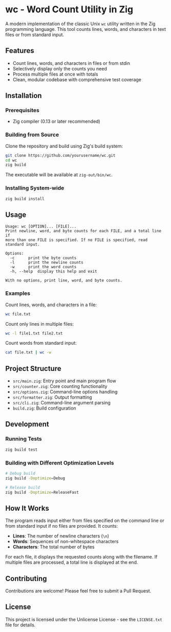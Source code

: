 # wc - Word Count Utility in Zig

A modern implementation of the classic Unix `wc` utility written in the Zig programming language. This tool counts lines, words, and characters in text files or from standard input.

## Features

- Count lines, words, and characters in files or from stdin
- Selectively display only the counts you need
- Process multiple files at once with totals
- Clean, modular codebase with comprehensive test coverage

## Installation

### Prerequisites

- Zig compiler (0.13 or later recommended)

### Building from Source

Clone the repository and build using Zig's build system:

```bash
git clone https://github.com/yourusername/wc.git
cd wc
zig build
```

The executable will be available at `zig-out/bin/wc`.

### Installing System-wide

```bash
zig build install
```

## Usage

```
Usage: wc [OPTION]... [FILE]...
Print newline, word, and byte counts for each FILE, and a total line if
more than one FILE is specified. If no FILE is specified, read standard input.

Options:
  -c      print the byte counts
  -l      print the newline counts
  -w      print the word counts
  -h, --help  display this help and exit

With no options, print line, word, and byte counts.
```

### Examples

Count lines, words, and characters in a file:
```bash
wc file.txt
```

Count only lines in multiple files:
```bash
wc -l file1.txt file2.txt
```

Count words from standard input:
```bash
cat file.txt | wc -w
```

## Project Structure

- `src/main.zig`: Entry point and main program flow
- `src/counter.zig`: Core counting functionality
- `src/options.zig`: Command-line options handling
- `src/formatter.zig`: Output formatting
- `src/cli.zig`: Command-line argument parsing
- `build.zig`: Build configuration

## Development

### Running Tests

```bash
zig build test
```

### Building with Different Optimization Levels

```bash
# Debug build
zig build -Doptimize=Debug

# Release build
zig build -Doptimize=ReleaseFast
```

## How It Works

The program reads input either from files specified on the command line or from standard input if no files are provided. It counts:

- **Lines**: The number of newline characters (`\n`)
- **Words**: Sequences of non-whitespace characters
- **Characters**: The total number of bytes

For each file, it displays the requested counts along with the filename. If multiple files are processed, a total line is displayed at the end.

## Contributing

Contributions are welcome! Please feel free to submit a Pull Request.

## License

This project is licensed under the Unlicense License - see the `LICENSE.txt` file for details.
